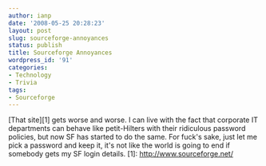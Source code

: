 ```yaml
---
author: ianp
date: '2008-05-25 20:28:23'
layout: post
slug: sourceforge-annoyances
status: publish
title: Sourceforge Annoyances
wordpress_id: '91'
categories:
- Technology
- Trivia
tags:
- Sourceforge
---
```


[That site][1] gets worse and worse. I can live with the fact that
corporate IT departments can behave like petit-Hilters with their
ridiculous password policies, but now SF has started to do the same. For
fuck's sake, just let me pick a password and keep it, it's not like the
world is going to end if somebody gets my SF login details. [1]:
http://www.sourceforge.net/
